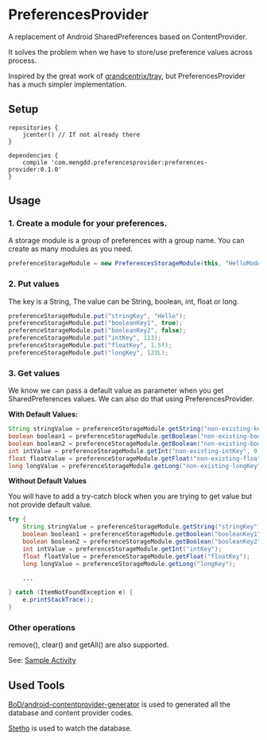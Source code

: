 # PreferencesProvider
A replacement of Android SharedPreferences based on ContentProvider.

It solves the problem when we have to store/use preference values across process.

Inspired by the great work of [grandcentrix/tray](https://github.com/grandcentrix/tray), but PreferencesProvider has a much simpler implementation.

## Setup
```
repositories {
    jcenter() // If not already there
}

dependencies {
    compile 'com.mengdd.preferencesprovider:preferences-provider:0.1.0'
}

```

## Usage
### 1. Create a module for your preferences.

A storage module is a group of preferences with a group name. You can create as many modules as you need.

```java
preferenceStorageModule = new PreferencesStorageModule(this, "HelloModule1");
```

### 2. Put values

The key is a String,
The value can be String, boolean, int, float or long.

```java
preferenceStorageModule.put("stringKey", "Hello");
preferenceStorageModule.put("booleanKey1", true);
preferenceStorageModule.put("booleanKey2", false);
preferenceStorageModule.put("intKey", 123);
preferenceStorageModule.put("floatKey", 1.5f);
preferenceStorageModule.put("longKey", 123L);
```

### 3. Get values

We know we can pass a default value as parameter when you get SharedPreferences values. We can also do that using PreferencesProvider.

**With Default Values:**

```java
String stringValue = preferenceStorageModule.getString("non-existing-key-2", "defaultValue");
boolean boolean1 = preferenceStorageModule.getBoolean("non-existing-booleanKey1", false);
boolean boolean2 = preferenceStorageModule.getBoolean("non-existing-booleanKey2", false);
int intValue = preferenceStorageModule.getInt("non-existing-intKey", 0);
float floatValue = preferenceStorageModule.getFloat("non-existing-floatKey", 0f);
long longValue = preferenceStorageModule.getLong("non-existing-longKey", 0L);
```

**Without Default Values**

You will have to add a try-catch block when you are trying to get value but not provide default value.

```java
try {
    String stringValue = preferenceStorageModule.getString("stringKey");
    boolean boolean1 = preferenceStorageModule.getBoolean("booleanKey1");
    boolean boolean2 = preferenceStorageModule.getBoolean("booleanKey2");
    int intValue = preferenceStorageModule.getInt("intKey");
    float floatValue = preferenceStorageModule.getFloat("floatKey");
    long longValue = preferenceStorageModule.getLong("longKey");

    ...

} catch (ItemNotFoundException e) {
    e.printStackTrace();
}
```

### Other operations

remove(), clear() and getAll() are also supported.

See: [Sample Activity](https://github.com/mengdd/PreferencesProvider/blob/master/sample/src/main/java/com/ddmeng/preferencesprovider/sample/MainActivity.java)


## Used Tools
[BoD/android-contentprovider-generator](https://github.com/BoD/android-contentprovider-generator) is used to generated all the database and content provider codes.


[Stetho](http://facebook.github.io/stetho/) is used to watch the database.